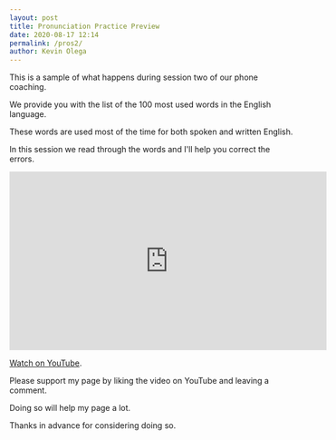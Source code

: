 ```yaml
--- 
layout: post
title: Pronunciation Practice Preview
date: 2020-08-17 12:14
permalink: /pros2/ 
author: Kevin Olega 
--- 
```

This is a sample of what happens during session two of our phone coaching.

We provide you with the list of the 100 most used words in the English language.

These words are used most of the time for both spoken and written English.

In this session we read through the words and I'll help you correct the errors.

<iframe width="560" height="315" src="https://www.youtube.com/embed/fezqHqAwKqY" frameborder="0" allow="accelerometer; autoplay; encrypted-media; gyroscope; picture-in-picture" allowfullscreen></iframe>

[Watch on YouTube](https://youtu.be/fezqHqAwKqY).

Please support my page by liking the video on YouTube and leaving a comment.

Doing so will help my page a lot.

Thanks in advance for considering doing so.